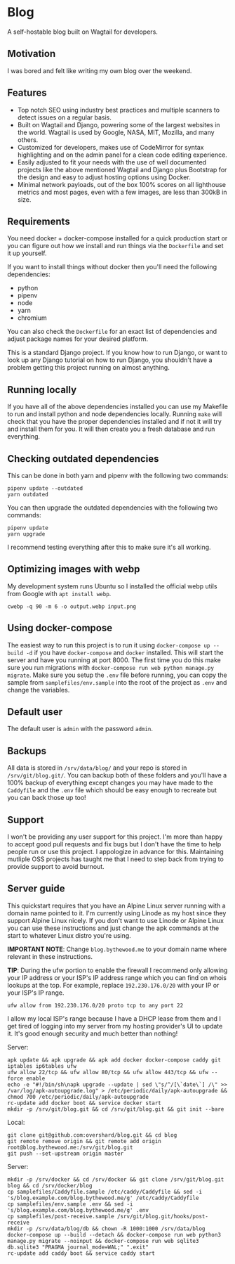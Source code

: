 # Blog

A self-hostable blog built on Wagtail for developers.


## Motivation

I was bored and felt like writing my own blog over the weekend.


## Features

- Top notch SEO using industry best practices and multiple scanners to detect
  issues on a regular basis.
- Built on Wagtail and Django, powering some of the largest websites in the
  world. Wagtail is used by Google, NASA, MIT, Mozilla, and many others.
- Customized for developers, makes use of CodeMirror for syntax highlighting and
  on the admin panel for a clean code editing experience.
- Easily adjusted to fit your needs with the use of well documented projects
  like the above mentioned Wagtail and Django plus Bootstrap for the design and
  easy to adjust hosting options using Docker.
- Minimal network payloads, out of the box 100% scores on all lighthouse metrics
  and most pages, even with a few images, are less than 300kB in size.


## Requirements

You need docker + docker-compose installed for a quick production start or you
can figure out how we install and run things via the `Dockerfile` and set it up
yourself.

If you want to install things without docker then you'll need the following
dependencies:

- python
- pipenv
- node
- yarn
- chromium

You can also check the `Dockerfile` for an exact list of dependencies and adjust
package names for your desired platform.

This is a standard Django project. If you know how to run Django, or want to
look up any Django tutorial on how to run Django, you shouldn't have a problem
getting this project running on almost anything.


## Running locally

If you have all of the above dependencies installed you can use my Makefile to
run and install python and node dependencies locally. Running `make` will check
that you have the proper dependencies installed and if not it will try and
install them for you. It will then create you a fresh database and run
everything.


## Checking outdated dependencies

This can be done in both yarn and pipenv with the following two commands:

    pipenv update --outdated
    yarn outdated

You can then upgrade the outdated dependencies with the following two commands:

    pipenv update
    yarn upgrade

I recommend testing everything after this to make sure it's all working.


## Optimizing images with webp

My development system runs Ubuntu so I installed the official webp utils from
Google with `apt install webp`.

    cwebp -q 90 -m 6 -o output.webp input.png


## Using docker-compose

The easiest way to run this project is to run it using
`docker-compose up --build -d` if you have `docker-compose` and `docker`
installed. This will start the server and have you running at port 8000. The
first time you do this make sure you run migrations with
`docker-compose run web python manage.py migrate`. Make sure you setup the
`.env` file before running, you can copy the sample from
`samplefiles/env.sample` into the root of the project as `.env` and change the
variables.


## Default user

The default user is `admin` with the password `admin`.


## Backups

All data is stored in `/srv/data/blog/` and your repo is stored in
`/srv/git/blog.git/`. You can backup both of these folders and you'll have
a 100% backup of everything except changes you may have made to the `Caddyfile`
and the `.env` file which should be easy enough to recreate but you can back
those up too!


## Support

I won't be providing any user support for this project. I'm more than happy to
accept good pull requests and fix bugs but I don't have the time to help people
run or use this project. I appologize in advance for this. Maintaining
mutliple OSS projects has taught me that I need to step back from trying to
provide support to avoid burnout.


## Server guide

This quickstart requires that you have an Alpine Linux server running with a
domain name pointed to it. I'm currently using Linode as my host since they
support Alpine Linux nicely. If you don't want to use Linode or Alpine Linux
you can use these instructions and just change the apk commands at the start to
whatever Linux distro you're using.

**IMPORTANT NOTE**: Change `blog.bythewood.me` to your domain name where
relevant in these instructions.

**TIP**: During the ufw portion to enable the firewall I recommend only allowing
your IP address or your ISP's IP address range which you can find on whois
lookups at the top. For example, replace `192.230.176.0/20` with your IP or your
ISP's IP range.

    ufw allow from 192.230.176.0/20 proto tcp to any port 22

I allow my local ISP's range because I have a DHCP lease from them and I get
tired of logging into my server from my hosting provider's UI to update it. It's
good enough security and much better than nothing!

Server:

    apk update && apk upgrade && apk add docker docker-compose caddy git iptables ip6tables ufw
    ufw allow 22/tcp && ufw allow 80/tcp && ufw allow 443/tcp && ufw --force enable
    echo -e "#!/bin/sh\napk upgrade --update | sed \"s/^/[\`date\`] /\" >> /var/log/apk-autoupgrade.log" > /etc/periodic/daily/apk-autoupgrade && chmod 700 /etc/periodic/daily/apk-autoupgrade
    rc-update add docker boot && service docker start
    mkdir -p /srv/git/blog.git && cd /srv/git/blog.git && git init --bare

Local:

    git clone git@github.com:overshard/blog.git && cd blog
    git remote remove origin && git remote add origin root@blog.bythewood.me:/srv/git/blog.git
    git push --set-upstream origin master

Server:

    mkdir -p /srv/docker && cd /srv/docker && git clone /srv/git/blog.git blog && cd /srv/docker/blog
    cp samplefiles/Caddyfile.sample /etc/caddy/Caddyfile && sed -i 's/blog.example.com/blog.bythewood.me/g' /etc/caddy/Caddyfile
    cp samplefiles/env.sample .env && sed -i 's/blog.example.com/blog.bythewood.me/g' .env
    cp samplefiles/post-receive.sample /srv/git/blog.git/hooks/post-receive
    mkdir -p /srv/data/blog/db && chown -R 1000:1000 /srv/data/blog
    docker-compose up --build --detach && docker-compose run web python3 manage.py migrate --noinput && docker-compose run web sqlite3 db.sqlite3 "PRAGMA journal_mode=WAL;" ".exit"
    rc-update add caddy boot && service caddy start
